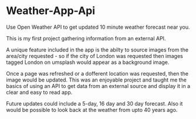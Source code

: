 # Weather-App-Api
Use Open Weather API to get updated 10 minute weather forecast near you.

This is my first project gathering information from an external API. 

A unique feature included in the app is the abilty to source images from the area/city requested - so if the city of London was requested then images tagged London on umsplash would appear as a background image.

Once a page was refreshed or a dofferent location was requested, then the image would be updated.
This was an enjoyable project and taught me the basics of using an API to get data from an external source and display it in a clear and easy to read app.

Future updates could include a 5-day, 16 day and 30 day forecast. Also it would be possible to look back at the weather from upto 40 years ago.

